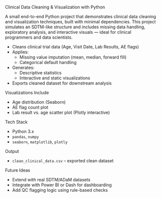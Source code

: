  Clinical Data Cleaning & Visualization with Python

A small end-to-end Python project that demonstrates clinical data cleaning and visualization techniques, built with minimal dependencies. This project simulates an SDTM-like structure and includes missing data handling, exploratory analysis, and interactive visuals — ideal for clinical programmers and data scientists.



- Cleans clinical trial data (Age, Visit Date, Lab Results, AE flags)
- Applies:
  - Missing value imputation (mean, median, forward fill)
  - Categorical default handling
- Generates:
  - Descriptive statistics
  - Interactive and static visualizations
- Exports cleaned dataset for downstream analysis

Visualizations Include

- Age distribution (Seaborn)
- AE flag count plot
- Lab result vs. age scatter plot (Plotly interactive)

Tech Stack

- Python 3.x
- `pandas`, `numpy`
- `seaborn`, `matplotlib`, `plotly`

Output

- `clean_clinical_data.csv` – exported clean dataset

 Future Ideas

- Extend with real SDTM/ADaM datasets
- Integrate with Power BI or Dash for dashboarding
- Add QC flagging logic using rule-based checks







